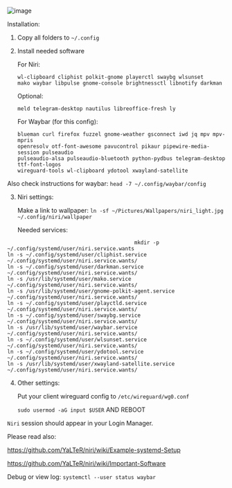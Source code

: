![image](https://github.com/YaLTeR/niri/assets/85841412/ccc6aaab-fbcc-4135-86c1-b81fbdb97c58)

Installation:

1. Copy all folders to `~/.config`
2. Install needed software

   For Niri:
   ```
   wl-clipboard cliphist polkit-gnome playerctl swaybg wlsunset
   mako waybar libpulse gnome-console brightnessctl libnotify darkman
   ```

   Optional:
   ```
   meld telegram-desktop nautilus libreoffice-fresh ly
   ```

   For Waybar (for this config):
   ```
   blueman curl firefox fuzzel gnome-weather gsconnect iwd jq mpv mpv-mpris
   openresolv otf-font-awesome pavucontrol pikaur pipewire-media-session pulseaudio
   pulseaudio-alsa pulseaudio-bluetooth python-pydbus telegram-desktop ttf-font-logos
   wireguard-tools wl-clipboard ydotool xwayland-satellite
   ```

Also check instructions for waybar: `head -7 ~/.config/waybar/config`

3. Niri settings:

   Make a link to wallpaper:
   `ln -sf ~/Pictures/Wallpapers/niri_light.jpg ~/.config/niri/wallpaper`

   Needed services:
```console
                                         mkdir -p      ~/.config/systemd/user/niri.service.wants
ln -s ~/.config/systemd/user/cliphist.service          ~/.config/systemd/user/niri.service.wants/
ln -s ~/.config/systemd/user/darkman.service           ~/.config/systemd/user/niri.service.wants/
ln -s /usr/lib/systemd/user/mako.service               ~/.config/systemd/user/niri.service.wants/
ln -s /usr/lib/systemd/user/gnome-polkit-agent.service ~/.config/systemd/user/niri.service.wants/
ln -s ~/.config/systemd/user/playctld.service          ~/.config/systemd/user/niri.service.wants/
ln -s ~/.config/systemd/user/swaybg.service            ~/.config/systemd/user/niri.service.wants/
ln -s /usr/lib/systemd/user/waybar.service             ~/.config/systemd/user/niri.service.wants/
ln -s ~/.config/systemd/user/wlsunset.service          ~/.config/systemd/user/niri.service.wants/
ln -s ~/.config/systemd/user/ydotool.service           ~/.config/systemd/user/niri.service.wants/
ln -s /usr/lib/systemd/user/xwayland-satellite.service ~/.config/systemd/user/niri.service.wants/
```
4. Other settings:

   Put your client wireguard config to `/etc/wireguard/wg0.conf`

   `sudo usermod -aG input $USER` AND REBOOT


`Niri` session should appear in your Login Manager.


Please read also:

https://github.com/YaLTeR/niri/wiki/Example-systemd-Setup

https://github.com/YaLTeR/niri/wiki/Important-Software

Debug or view log:
`systemctl --user status waybar`
